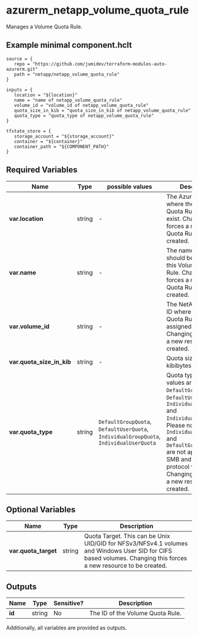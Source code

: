 # azurerm_netapp_volume_quota_rule

Manages a Volume Quota Rule.

## Example minimal component.hclt

```hcl
source = {
   repo = "https://github.com/jumidev/terraform-modules-auto-azurerm.git" 
   path = "netapp/netapp_volume_quota_rule" 
}

inputs = {
   location = "${location}" 
   name = "name of netapp_volume_quota_rule" 
   volume_id = "volume_id of netapp_volume_quota_rule" 
   quota_size_in_kib = "quota_size_in_kib of netapp_volume_quota_rule" 
   quota_type = "quota_type of netapp_volume_quota_rule" 
}

tfstate_store = {
   storage_account = "${storage_account}" 
   container = "${container}" 
   container_path = "${COMPONENT_PATH}" 
}

```

## Required Variables

| Name | Type |  possible values |  Description |
| ---- | --------- |  ----------- | ----------- |
| **var.location** | string |  -  |  The Azure Region where the Volume Quota Rule should exist. Changing this forces a new Volume Quota Rule to be created. | 
| **var.name** | string |  -  |  The name which should be used for this Volume Quota Rule. Changing this forces a new Volume Quota Rule to be created. | 
| **var.volume_id** | string |  -  |  The NetApp volume ID where the Volume Quota Rule is assigned to. Changing this forces a new resource to be created. | 
| **var.quota_size_in_kib** | string |  -  |  Quota size in kibibytes. | 
| **var.quota_type** | string |  `DefaultGroupQuota`, `DefaultUserQuota`, `IndividualGroupQuota`, `IndividualUserQuota`  |  Quota type. Possible values are `DefaultGroupQuota`, `DefaultUserQuota`, `IndividualGroupQuota` and `IndividualUserQuota`. Please note that `IndividualGroupQuota` and `DefaultGroupQuota` are not applicable to SMB and dual-protocol volumes. Changing this forces a new resource to be created. | 

## Optional Variables

| Name | Type |  Description |
| ---- | --------- |  ----------- |
| **var.quota_target** | string |  Quota Target. This can be Unix UID/GID for NFSv3/NFSv4.1 volumes and Windows User SID for CIFS based volumes. Changing this forces a new resource to be created. | 



## Outputs

| Name | Type | Sensitive? | Description |
| ---- | ---- | --------- | --------- |
| **id** | string | No  | The ID of the Volume Quota Rule. | 

Additionally, all variables are provided as outputs.
